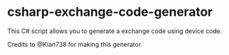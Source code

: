 # csharp-exchange-code-generator
This C# script allows you to generate a exchange code using device code. 

Credits to @Kian738 for making this generator.
